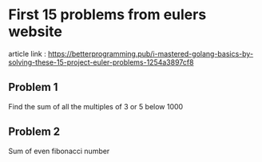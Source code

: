 # First 15 problems from eulers website
article link : https://betterprogramming.pub/i-mastered-golang-basics-by-solving-these-15-project-euler-problems-1254a3897cf8

## Problem 1
Find the sum of all the multiples of 3 or 5 below 1000

## Problem 2
Sum of even fibonacci number